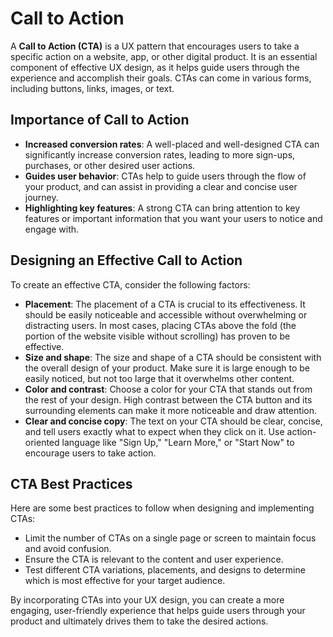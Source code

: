 # Call to Action

A **Call to Action (CTA)** is a UX pattern that encourages users to take a specific action on a website, app, or other digital product. It is an essential component of effective UX design, as it helps guide users through the experience and accomplish their goals. CTAs can come in various forms, including buttons, links, images, or text.

## Importance of Call to Action

- **Increased conversion rates**: A well-placed and well-designed CTA can significantly increase conversion rates, leading to more sign-ups, purchases, or other desired user actions.
- **Guides user behavior**: CTAs help to guide users through the flow of your product, and can assist in providing a clear and concise user journey.
- **Highlighting key features**: A strong CTA can bring attention to key features or important information that you want your users to notice and engage with.

## Designing an Effective Call to Action

To create an effective CTA, consider the following factors:

- **Placement**: The placement of a CTA is crucial to its effectiveness. It should be easily noticeable and accessible without overwhelming or distracting users. In most cases, placing CTAs above the fold (the portion of the website visible without scrolling) has proven to be effective.
- **Size and shape**: The size and shape of a CTA should be consistent with the overall design of your product. Make sure it is large enough to be easily noticed, but not too large that it overwhelms other content.
- **Color and contrast**: Choose a color for your CTA that stands out from the rest of your design. High contrast between the CTA button and its surrounding elements can make it more noticeable and draw attention.
- **Clear and concise copy**: The text on your CTA should be clear, concise, and tell users exactly what to expect when they click on it. Use action-oriented language like "Sign Up," "Learn More," or "Start Now" to encourage users to take action.

## CTA Best Practices

Here are some best practices to follow when designing and implementing CTAs:

- Limit the number of CTAs on a single page or screen to maintain focus and avoid confusion.
- Ensure the CTA is relevant to the content and user experience.
- Test different CTA variations, placements, and designs to determine which is most effective for your target audience.

By incorporating CTAs into your UX design, you can create a more engaging, user-friendly experience that helps guide users through your product and ultimately drives them to take the desired actions.